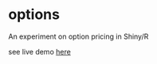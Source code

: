 options
=======

An experiment on option pricing in Shiny/R


see live demo [here](http://spark.rstudio.com/flovv/options)

